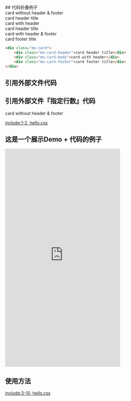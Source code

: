 <link rel="stylesheet" href="http://localhost:8080/src/definitions/layout/card/card.min.css">
## 代码折叠例子
<div class="example-prev">
        <a href="javascript:;" title="查看代码" class="example-prev-code"></a>
        <div class="mo-card">
            <div class="mo-card-body">card without header & footer</div>
        </div>
        <div class="mo-card">
            <div class="mo-card-header">card header title</div>
            <div class="mo-card-body">card with header</div>
        </div>
        <div class="mo-card">
            <div class="mo-card-header">card header title</div>
            <div class="mo-card-body">card with header & footer</div>
            <div class="mo-card-footer">card footer title</div>
        </div>
</div>

```html
<div class="mo-card">
    <div class="mo-card-header">card header title</div>
    <div class="mo-card-body">card with header</div>
    <div class="mo-card-footer">card footer title</div>
</div>
```

## 引用外部文件代码

## 引用外部文件『指定行数』代码
<div class="example-prev">
        <a href="javascript:;" title="查看代码" class="example-prev-code"></a>
        <div class="mo-card">
            <div class="mo-card-body">card without header & footer</div>
        </div>
</div>

[include:1-2, hello.css](../assets/mocha-book-style.css)


## 这是一个展示Demo + 代码的例子

<div class="iframe-wrap">
<div class="iframe-mobile-mark"></div>
<iframe src="http://mocha.oa.com/luban/index.html" width="375" height="710" frameborder="0" scrolling="auto" class="iframe-mobile"></iframe>
</div>

## 使用方法
[include:3-10, hello.css](../assets/mocha-book-style.css)
